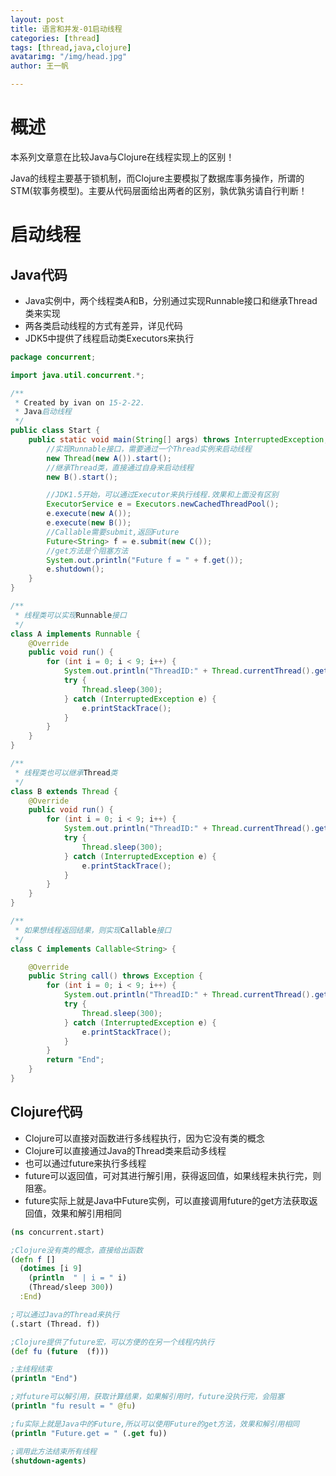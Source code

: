 ```yaml
---
layout: post
title: 语言和并发-01启动线程
categories: [thread]
tags: [thread,java,clojure]
avatarimg: "/img/head.jpg"
author: 王一帆

---
```


# 概述

本系列文章意在比较Java与Clojure在线程实现上的区别！

Java的线程主要基于锁机制，而Clojure主要模拟了数据库事务操作，所谓的STM(软事务模型)。主要从代码层面给出两者的区别，孰优孰劣请自行判断！

# 启动线程

## Java代码

- Java实例中，两个线程类A和B，分别通过实现Runnable接口和继承Thread类来实现
- 两各类启动线程的方式有差异，详见代码
- JDK5中提供了线程启动类Executors来执行

```java
package concurrent;

import java.util.concurrent.*;

/**
 * Created by ivan on 15-2-22.
 * Java启动线程
 */
public class Start {
    public static void main(String[] args) throws InterruptedException, ExecutionException {
        //实现Runnable接口，需要通过一个Thread实例来启动线程
        new Thread(new A()).start();
        //继承Thread类，直接通过自身来启动线程
        new B().start();

        //JDK1.5开始，可以通过Executor来执行线程.效果和上面没有区别
        ExecutorService e = Executors.newCachedThreadPool();
        e.execute(new A());
        e.execute(new B());
        //Callable需要submit,返回Future
        Future<String> f = e.submit(new C());
        //get方法是个阻塞方法
        System.out.println("Future f = " + f.get());
        e.shutdown();
    }
}
```

<!-- more -->

```java
/**
 * 线程类可以实现Runnable接口
 */
class A implements Runnable {
    @Override
    public void run() {
        for (int i = 0; i < 9; i++) {
            System.out.println("ThreadID:" + Thread.currentThread().getId() + " | i = " + i);
            try {
                Thread.sleep(300);
            } catch (InterruptedException e) {
                e.printStackTrace();
            }
        }
    }
}
```

```java
/**
 * 线程类也可以继承Thread类
 */
class B extends Thread {
    @Override
    public void run() {
        for (int i = 0; i < 9; i++) {
            System.out.println("ThreadID:" + Thread.currentThread().getId() + " | i = " + i);
            try {
                Thread.sleep(300);
            } catch (InterruptedException e) {
                e.printStackTrace();
            }
        }
    }
}
```

```java
/**
 * 如果想线程返回结果，则实现Callable接口
 */
class C implements Callable<String> {

    @Override
    public String call() throws Exception {
        for (int i = 0; i < 9; i++) {
            System.out.println("ThreadID:" + Thread.currentThread().getId() + " | i = " + i);
            try {
                Thread.sleep(300);
            } catch (InterruptedException e) {
                e.printStackTrace();
            }
        }
        return "End";
    }
}
```

## Clojure代码

- Clojure可以直接对函数进行多线程执行，因为它没有类的概念
- Clojure可以直接通过Java的Thread类来启动多线程
- 也可以通过future来执行多线程
- future可以返回值，可对其进行解引用，获得返回值，如果线程未执行完，则阻塞。
- future实际上就是Java中Future实例，可以直接调用future的get方法获取返回值，效果和解引用相同

```clojure
(ns concurrent.start)

;Clojure没有类的概念，直接给出函数
(defn f []
  (dotimes [i 9]
    (println  " | i = " i)
    (Thread/sleep 300))
  :End)

;可以通过Java的Thread来执行
(.start (Thread. f))

;Clojure提供了future宏，可以方便的在另一个线程内执行
(def fu (future  (f)))

;主线程结束
(println "End")

;对future可以解引用，获取计算结果，如果解引用时，future没执行完，会阻塞
(println "fu result = " @fu)

;fu实际上就是Java中的Future,所以可以使用Future的get方法，效果和解引用相同
(println "Future.get = " (.get fu))

;调用此方法结束所有线程
(shutdown-agents)
```




